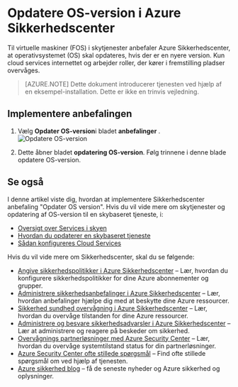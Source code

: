 <properties
   pageTitle="Opdater OS version i Azure Sikkerhedscenter | Microsoft Azure"
   description="I denne artikel beskrives, hvordan at implementere Azure Sikkerhedscenter anbefaling **opdatering OS-version**."
   services="security-center"
   documentationCenter="na"
   authors="TerryLanfear"
   manager="MBaldwin"
   editor=""/>

<tags
   ms.service="security-center"
   ms.devlang="na"
   ms.topic="article"
   ms.tgt_pltfrm="na"
   ms.workload="na"
   ms.date="07/29/2016"
   ms.author="terrylan"/>

# <a name="update-os-version-in-azure-security-center"></a>Opdatere OS-version i Azure Sikkerhedscenter

Til virtuelle maskiner (FOS) i skytjenester anbefaler Azure Sikkerhedscenter, at operativsystemet (OS) skal opdateres, hvis der er en nyere version.  Kun cloud services internettet og arbejder roller, der kører i fremstilling pladser overvåges.

> [AZURE.NOTE] Dette dokument introducerer tjenesten ved hjælp af en eksempel-installation.  Dette er ikke en trinvis vejledning.

## <a name="implement-the-recommendation"></a>Implementere anbefalingen

1. Vælg **Opdater OS-version**i bladet **anbefalinger** .
![Opdatere OS-version][1]

2. Dette åbner bladet **opdatering OS-version**. Følg trinnene i denne blade opdatere OS-version.

## <a name="see-also"></a>Se også

I denne artikel viste dig, hvordan at implementere Sikkerhedscenter anbefaling "Opdater OS version". Hvis du vil vide mere om skytjenester og opdatering af OS-version til en skybaseret tjeneste, i:

- [Oversigt over Services i skyen](../cloud-services/cloud-services-choose-me.md)
- [Hvordan du opdaterer en skybaseret tjeneste](../cloud-services/cloud-services-update-azure-service.md)
- [Sådan konfigureres Cloud Services](../cloud-services/cloud-services-how-to-configure-portal.md)

Hvis du vil vide mere om Sikkerhedscenter, skal du se følgende:

- [Angive sikkerhedspolitikker i Azure Sikkerhedscenter](security-center-policies.md) – Lær, hvordan du konfigurere sikkerhedspolitikker for dine Azure abonnementer og grupper.
- [Administrere sikkerhedsanbefalinger i Azure Sikkerhedscenter](security-center-recommendations.md) – Lær, hvordan anbefalinger hjælpe dig med at beskytte dine Azure ressourcer.
- [Sikkerhed sundhed overvågning i Azure Sikkerhedscenter](security-center-monitoring.md) – Lær, hvordan du overvåge tilstanden for dine Azure ressourcer.
- [Administrere og besvare sikkerhedsadvarsler i Azure Sikkerhedscenter](security-center-managing-and-responding-alerts.md) – Lær at administrere og reagere på beskeder om sikkerhed.
- [Overvågnings partnerløsninger med Azure Security Center](security-center-partner-solutions.md) – Lær, hvordan du overvåge systemtilstand status for din partnerløsninger.
- [Azure Security Center ofte stillede spørgsmål](security-center-faq.md) – Find ofte stillede spørgsmål om ved hjælp af tjenesten.
- [Azure sikkerhed blog](http://blogs.msdn.com/b/azuresecurity/) – få de seneste nyheder og Azure sikkerhed og oplysninger.

<!--Image references-->
[1]: ./media/security-center-update-os-version/update-os-version.png
